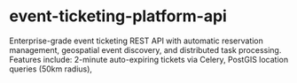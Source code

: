 # event-ticketing-platform-api
Enterprise-grade event ticketing REST API with automatic reservation management,  geospatial event discovery, and distributed task processing. Features include:  2-minute auto-expiring tickets via Celery, PostGIS location queries (50km radius), 

